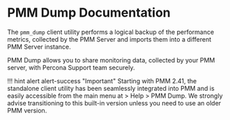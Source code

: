 # PMM Dump Documentation
    
The `pmm_dump` client utility performs a logical backup of the performance metrics, collected by the PMM Server and imports them into a different PMM Server instance.

PMM Dump allows you to share monitoring data, collected by your PMM server, with Percona Support team securely.


!!! hint alert alert-success "Important"
    Starting with PMM 2.41, the standalone client utility has been seamlessly integrated into PMM and is easily accessible from the main menu at > Help > PMM Dump. 
    We strongly advise transitioning to this built-in version unless you need to use an older PMM version.
